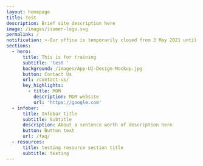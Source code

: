 ```yaml
---
layout: homepage
title: Test
description: Brief site description here
image: /images/isomer-logo.svg
permalink: /
notification: >-Our office is temporarily closed from 3 May 2021 until further notice. <br>Our programmes are still running as scheduled, online. For the latest updates, please refer to the respective pages on this website. For enquiries, please contact us via Enquiries and Feedback Form. <a href="https://form.gov.sg/#!/5d2c51283703d80011e52615">Feedback Form</a>
sections:
  - hero:
      title: This is for training
      subtitle: 'test '
      background: /images/App-UI-Design-Mockup.jpg
      button: Contact Us
      url: /contact-us/
      key_highlights:
        - title: MOM
          description: MOM website
          url: 'https://google.com'
  - infobar:
      title: Infobar title
      subtitle: Subtitle
      description: About a sentence worth of description here
      button: Button text
      url: /faq/
  - resources:
      title: testing resource section title
      subtitle: testing
---
```

